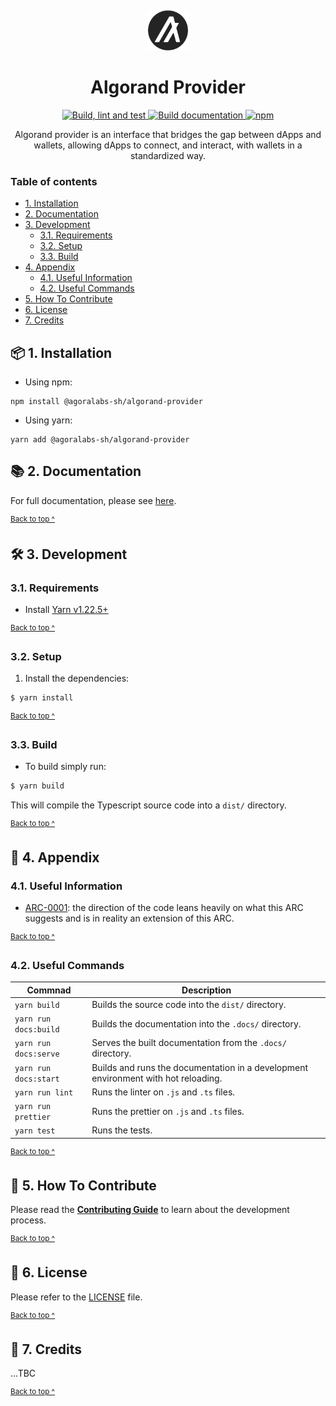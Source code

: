 <p align="center">
  <img alt="Circular Algorand icon" src="assets/logo.svg" style="padding-top: 15px" height="64" />
</p>

<h1 align="center">
  Algorand Provider
</h1>

<p align="center">
  <a href="https://github.com/agoralabs-sh/algorand-provider/actions/workflows/lint_build_test.yml" target="_blank">
    <img src="https://github.com/agoralabs-sh/algorand-provider/actions/workflows/lint_build_test.yml/badge.svg" alt="Build, lint and test" />
  </a>
  <a href="https://github.com/agoralabs-sh/algorand-provider/actions/workflows/build_documentation.yml" target="_blank">
    <img src="https://github.com/agoralabs-sh/algorand-provider/actions/workflows/build_documentation.yml/badge.svg" alt="Build documentation" />
  </a>
  <a href="https://npmjs.com/package/@agoralabs-sh/algorand-provider" target="_blank">
    <img src="https://img.shields.io/npm/v/@agoralabs-sh/algorand-provider" alt="npm" />
  </a>
</p>

<p align="center">
  Algorand provider is an interface that bridges the gap between dApps and wallets, allowing dApps to connect, and interact, with wallets in a standardized way.
</p>

### Table of contents

* [1. Installation](#-1-installation)
* [2. Documentation](#-2-documentation)
* [3. Development](#-3-development)
  * [3.1. Requirements](#31-requirements)
  * [3.2. Setup](#32-setup)
  * [3.3. Build](#33-build)
* [4. Appendix](#-4-appendix)
  * [4.1. Useful Information](#41-useful-information)
  * [4.2. Useful Commands](#42-useful-commands)
* [5. How To Contribute](#-5-how-to-contribute)
* [6. License](#-6-license)
* [7. Credits](#-7-credits)

## 📦 1. Installation

* Using npm:
```shell
npm install @agoralabs-sh/algorand-provider
```

* Using yarn:
```shell
yarn add @agoralabs-sh/algorand-provider
```

## 📚 2. Documentation

For full documentation, please see [here][documentation].

<sup>[Back to top ^][table-of-contents]</sup>

## 🛠 3. Development

### 3.1. Requirements

* Install [Yarn v1.22.5+][yarn]

<sup>[Back to top ^][table-of-contents]</sup>

### 3.2. Setup

1. Install the dependencies:
```bash
$ yarn install
```

<sup>[Back to top ^][table-of-contents]</sup>

### 3.3. Build

* To build simply run:
```bash
$ yarn build
```

This will compile the Typescript source code into a `dist/` directory.

<sup>[Back to top ^][table-of-contents]</sup>

## 📑 4. Appendix

### 4.1. Useful Information

* [ARC-0001][arc-0001]: the direction of the code leans heavily on what this ARC suggests and is in reality an extension of this ARC.

<sup>[Back to top ^][table-of-contents]</sup>

### 4.2. Useful Commands

| Commnad               | Description                                                                        |
|-----------------------|------------------------------------------------------------------------------------|
| `yarn build`          | Builds the source code into the `dist/` directory.                                 |
| `yarn run docs:build` | Builds the documentation into the `.docs/` directory.                              |
| `yarn run docs:serve` | Serves the built documentation from the `.docs/` directory.                        |
| `yarn run docs:start` | Builds and runs the documentation in a development environment with hot reloading. |
| `yarn run lint`       | Runs the linter on `.js` and `.ts` files.                                          |
| `yarn run prettier`   | Runs the prettier on `.js` and `.ts` files.                                        |
| `yarn test`           | Runs the tests.                                                                    |

<sup>[Back to top ^][table-of-contents]</sup>

## 👏 5. How To Contribute

Please read the [**Contributing Guide**][contribute] to learn about the development process.

<sup>[Back to top ^][table-of-contents]</sup>

## 📄 6. License

Please refer to the [LICENSE][license] file.

<sup>[Back to top ^][table-of-contents]</sup>

## 🎉 7. Credits

...TBC

<sup>[Back to top ^][table-of-contents]</sup>

<!-- Links -->
[arc-0001]: https://github.com/algorandfoundation/ARCs/blob/main/ARCs/arc-0001.md
[contribute]: ./CONTRIBUTING.md
[documentation]: https://algorand-provider.agoralabs.sh
[license]: ./LICENSE
[table-of-contents]: #table-of-contents
[yarn]: https://yarnpkg.com/
